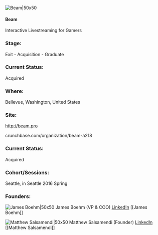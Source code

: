

![Beam|50x50](https://apimg.techstars.com/connect/images/image_files/56abd751a93e9f881c000002/original/beam_square.png)

#### Beam
Interactive Livestreaming for Gamers

### Stage: 
Exit - Acquisition - Graduate 

### Current Status: 
Acquired

### Where:
Bellevue, Washington, United States

### Site:
http://beam.pro



crunchbase.com/organization/beam-a218

### Current Status: 
Acquired

### Cohort/Sessions: 
Seattle, in Seattle 2016 Spring

### Founders: 

![James Boehm|50x50](https://apimg.techstars.com/connect/images/image_files/56c9206b34b274476e000006/original/James-Avatar.jpg) James Boehm (VP & COO) [LinkedIn](https://linkedin.com/in/jamesboehm) [[James Boehm]]

![Matthew Salsamendi|50x50](https://apimg.techstars.com/connect/images/image_files/56abd7d4a93e9fc022000022/original/Matt_Salsamendi_CTO_Beam.jpg) Matthew Salsamendi (Founder) [LinkedIn](https://linkedin.com/in/mattsalsamendi) [[Matthew Salsamendi]]


